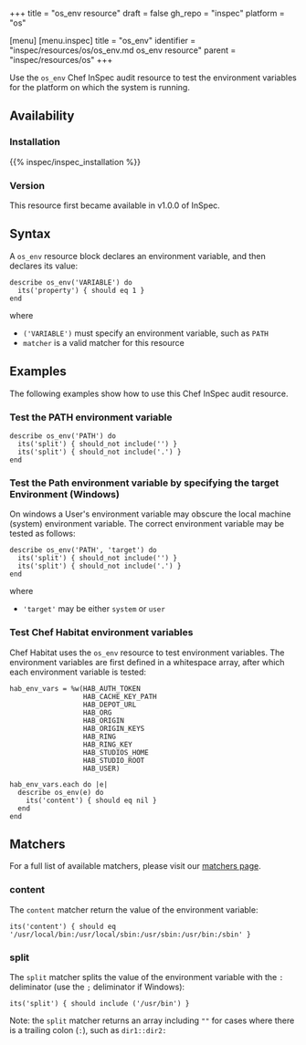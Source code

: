 +++
title = "os_env resource"
draft = false
gh_repo = "inspec"
platform = "os"

[menu]
  [menu.inspec]
    title = "os_env"
    identifier = "inspec/resources/os/os_env.md os_env resource"
    parent = "inspec/resources/os"
+++

Use the `os_env` Chef InSpec audit resource to test the environment variables for the platform on which the system is running.

## Availability

### Installation

{{% inspec/inspec_installation %}}

### Version

This resource first became available in v1.0.0 of InSpec.

## Syntax

A `os_env` resource block declares an environment variable, and then declares its value:

    describe os_env('VARIABLE') do
      its('property') { should eq 1 }
    end

where

- `('VARIABLE')` must specify an environment variable, such as `PATH`
- `matcher` is a valid matcher for this resource

## Examples

The following examples show how to use this Chef InSpec audit resource.

### Test the PATH environment variable

    describe os_env('PATH') do
      its('split') { should_not include('') }
      its('split') { should_not include('.') }
    end

### Test the Path environment variable by specifying the target Environment (Windows)

On windows a User's environment variable may obscure the local machine (system) environment variable. The correct environment variable may be tested as follows:

    describe os_env('PATH', 'target') do
      its('split') { should_not include('') }
      its('split') { should_not include('.') }
    end

where

- `'target'` may be either `system` or `user`

### Test Chef Habitat environment variables

Chef Habitat uses the `os_env` resource to test environment variables. The environment variables are first defined in a whitespace array, after which each environment variable is tested:

    hab_env_vars = %w(HAB_AUTH_TOKEN
                      HAB_CACHE_KEY_PATH
                      HAB_DEPOT_URL
                      HAB_ORG
                      HAB_ORIGIN
                      HAB_ORIGIN_KEYS
                      HAB_RING
                      HAB_RING_KEY
                      HAB_STUDIOS_HOME
                      HAB_STUDIO_ROOT
                      HAB_USER)

    hab_env_vars.each do |e|
      describe os_env(e) do
        its('content') { should eq nil }
      end
    end

## Matchers

For a full list of available matchers, please visit our [matchers page](/inspec/matchers/).

### content

The `content` matcher return the value of the environment variable:

    its('content') { should eq '/usr/local/bin:/usr/local/sbin:/usr/sbin:/usr/bin:/sbin' }

### split

The `split` matcher splits the value of the environment variable with the `:` deliminator (use the `;` deliminator if Windows):

    its('split') { should include ('/usr/bin') }

Note: the `split` matcher returns an array including `""` for cases where there is a trailing colon (`:`), such as `dir1::dir2:`

